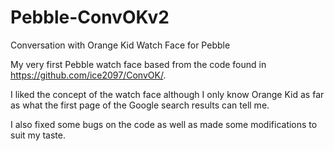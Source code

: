 Pebble-ConvOKv2
===============

Conversation with Orange Kid Watch Face for Pebble

My very first Pebble watch face based from the code found in https://github.com/ice2097/ConvOK/. 

I liked the concept of the watch face although I only know Orange Kid as far as what the first page of the Google search results can tell me.

I also fixed some bugs on the code as well as made some modifications to suit my taste.
